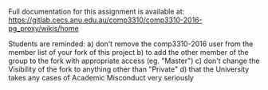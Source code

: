 Full documentation for this assignment is available at:
https://gitlab.cecs.anu.edu.au/comp3310/comp3310-2016-pg_proxy/wikis/home

Students are reminded:
a) don't remove the comp3310-2016 user from the member list of your fork of this project
b) to add the other member of the group to the fork with appropriate access (eg. "Master")
c) don't change the Visibility of the fork to anything other than "Private"
d) that the University takes any cases of Academic Misconduct very seriously

